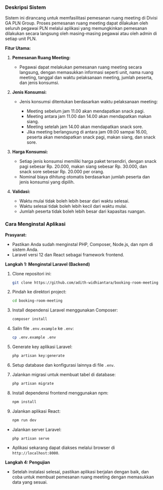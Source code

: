 ### Deskripsi Sistem

Sistem ini dirancang untuk memfasilitasi pemesanan ruang meeting di Divisi GA PLN Group. Proses pemesanan ruang meeting dapat dilakukan oleh seluruh pegawai PLN melalui aplikasi yang memungkinkan pemesanan dilakukan secara langsung oleh masing-masing pegawai atau oleh admin di setiap unit PLN.

**Fitur Utama:**

1. **Pemesanan Ruang Meeting:**

    * Pegawai dapat melakukan pemesanan ruang meeting secara langsung, dengan memasukkan informasi seperti unit, nama ruang meeting, tanggal dan waktu pelaksanaan meeting, jumlah peserta, dan jenis konsumsi.

2. **Jenis Konsumsi:**

    * Jenis konsumsi ditentukan berdasarkan waktu pelaksanaan meeting:

        * Meeting sebelum jam 11.00 akan mendapatkan snack pagi.
        * Meeting antara jam 11.00 dan 14.00 akan mendapatkan makan siang.
        * Meeting setelah jam 14.00 akan mendapatkan snack sore.
        * Jika meeting berlangsung di antara jam 09.00 sampai 16.00, peserta akan mendapatkan snack pagi, makan siang, dan snack sore.

3. **Harga Konsumsi:**

    * Setiap jenis konsumsi memiliki harga paket tersendiri, dengan snack pagi sebesar Rp. 20.000, makan siang sebesar Rp. 30.000, dan snack sore sebesar Rp. 20.000 per orang.
    * Nominal biaya dihitung otomatis berdasarkan jumlah peserta dan jenis konsumsi yang dipilih.

4. **Validasi:**

    * Waktu mulai tidak boleh lebih besar dari waktu selesai.
    * Waktu selesai tidak boleh lebih kecil dari waktu mulai.
    * Jumlah peserta tidak boleh lebih besar dari kapasitas ruangan.

### Cara Menginstal Aplikasi

**Prasyarat:**

* Pastikan Anda sudah menginstal PHP, Composer, Node.js, dan npm di sistem Anda.
* Laravel versi 12 dan React sebagai framework frontend.

**Langkah 1: Menginstal Laravel (Backend)**

1. Clone repositori ini:

   ```bash
   git clone https://github.com/adith-widhiantara/booking-room-meeting.git
   ```

2. Pindah ke direktori project:

   ```bash
   cd booking-room-meeting
   ```

3. Install dependensi Laravel menggunakan Composer:

   ```bash
   composer install
   ```

4. Salin file `.env.example` ke `.env`:

   ```bash
   cp .env.example .env
   ```

5. Generate key aplikasi Laravel:

   ```bash
   php artisan key:generate
   ```

6. Setup database dan konfigurasi lainnya di file `.env`.

7. Jalankan migrasi untuk membuat tabel di database:

   ```bash
   php artisan migrate
   ```

2. Install dependensi frontend menggunakan npm:

   ```bash
   npm install
   ```

3. Jalankan aplikasi React:

   ```bash
   npm run dev
   ```

* Jalankan server Laravel:

  ```bash
  php artisan serve
  ```

* Aplikasi sekarang dapat diakses melalui browser di `http://localhost:8000`.

**Langkah 4: Pengujian**

* Setelah instalasi selesai, pastikan aplikasi berjalan dengan baik, dan coba untuk membuat pemesanan ruang meeting dengan memasukkan data yang sesuai.
